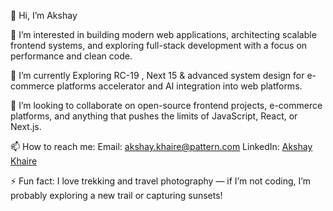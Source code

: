 👋 Hi, I’m Akshay   

👀 I’m interested in building modern web applications, architecting scalable frontend systems, and exploring full-stack development with a focus on performance and clean code. 	

🌱 I’m currently Exploring RC-19 , Next 15 & advanced system design for e-commerce platforms accelerator and AI integration into web platforms. 

💞️ I’m looking to collaborate on open-source frontend projects, e-commerce platforms, and anything that pushes the limits of JavaScript, React, or Next.js. 

📫 How to reach me: 
   Email: akshay.khaire@pattern.com 
   LinkedIn: [Akshay Khaire](https://www.linkedin.com/in/akshaykhaire](https://in.linkedin.com/in/profile-akshay-khaire)) 
   
⚡ Fun fact: I love trekking and travel photography — if I’m not coding, I’m probably exploring a new trail or capturing sunsets!

<!---
akshaykhaire/akshaykhaire is a ✨ special ✨ repository because its `README.md` (this file) appears on your GitHub profile.
You can click the Preview link to take a look at your changes.
--->
